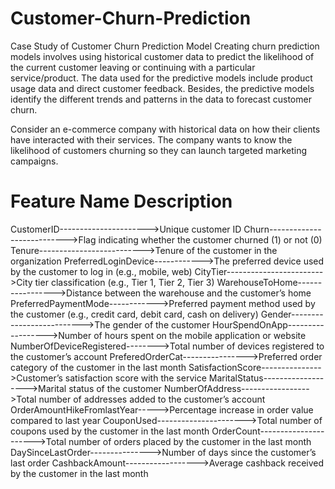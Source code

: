 # Customer-Churn-Prediction

Case Study of Customer Churn Prediction Model
Creating churn prediction models involves using historical customer data to predict the likelihood of the current customer leaving or continuing with a particular service/product. The data used for the predictive models include product usage data and direct customer feedback. Besides, the predictive models identify the different trends and patterns in the data to forecast customer churn.

Consider an e-commerce company with historical data on how their clients have interacted with their services. The company wants to know the likelihood of customers churning so they can launch targeted marketing campaigns.

# Feature Name	                       Description
CustomerID---------------------->Unique customer ID
Churn--------------------------->Flag indicating whether the customer churned (1) or not (0)
Tenure-------------------------->Tenure of the customer in the organization
PreferredLoginDevice------------>The preferred device used by the customer to log in (e.g., mobile, web)
CityTier------------------------>City tier classification (e.g., Tier 1, Tier 2, Tier 3)
WarehouseToHome----------------->Distance between the warehouse and the customer’s home
PreferredPaymentMode------------>Preferred payment method used by the customer (e.g., credit card, debit card, cash on delivery)
Gender-------------------------->The gender of the customer
HourSpendOnApp------------------>Number of hours spent on the mobile application or website
NumberOfDeviceRegistered-------->Total number of devices registered to the customer’s account
PreferedOrderCat---------------->Preferred order category of the customer in the last month
SatisfactionScore--------------->Customer’s satisfaction score with the service
MaritalStatus------------------->Marital status of the customer
NumberOfAddress----------------->Total number of addresses added to the customer’s account
OrderAmountHikeFromlastYear----->Percentage increase in order value compared to last year
CouponUsed---------------------->Total number of coupons used by the customer in the last month
OrderCount---------------------->Total number of orders placed by the customer in the last month
DaySinceLastOrder--------------->Number of days since the customer’s last order
CashbackAmount------------------>Average cashback received by the customer in the last month
